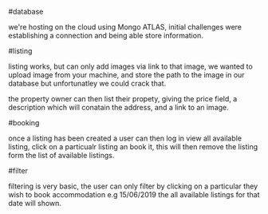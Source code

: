 #database

we're hosting on the cloud using Mongo ATLAS, 
initial challenges were establishing a connection and being able store information.



#listing

listing works, but can only add images via link to that image,
we wanted to upload image from your machine, and store the path to the image in our database
but unfortunatley we could crack that.

the property owner can then list their propety, giving the price field, a description which will conatain the address, and 
a link to an image.

#booking

once a listing has been created a user can then log in view all available listing, click on a particualr listing
an book it, this will then remove the listing form the list of available listings.

#filter

filtering is very basic, the user can only filter by clicking on a particular they wish to book accommodation e.g 15/06/2019
the all available listings for that date will shown.




